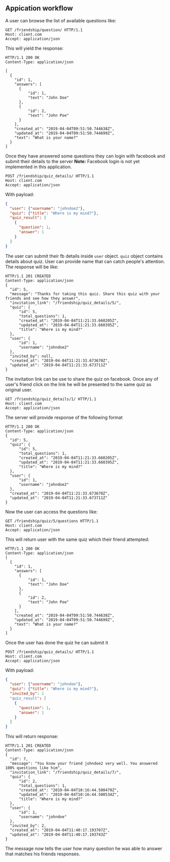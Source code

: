 ## Appication workflow
A user can browse the list of available questions like:

```http
GET /friendship/question/ HTTP/1.1
Host: client.com
Accept: application/json
```
This will yield the response:

```http
HTTP/1.1 200 OK
Content-Type: application/json

[
  {
    "id": 1,
    "answers": [
      {
          "id": 1,
          "text": "John Doe"
      },
      {
          "id": 2,
          "text": "John Poe"
      }
    ],
    "created_at": "2019-04-04T09:51:50.744638Z",
    "updated_at": "2019-04-04T09:51:50.744699Z",
    "text": "What is your name?"
  }
]
```

Once they have answered some questions they can login with facebook and submit their details to the server
**Note:** Facebook login is not yet implemented in this application.

```http
POST /friendship/quiz_details/ HTTP/1.1
Host: client.com
Accept: application/json
```
With payload:
```json
{
  "user": {"username": "johndoe2"},
  "quiz": {"title": "Where is my mind?"},
  "quiz_result": [
    {
      "question": 1,
      "answer": 1
    }
  ]
}
```

The user can submit their fb details inside `user` object. `quiz` object contains
details about quiz. User can provide name that can catch people's attention. The response
will be like:

```http
HTTP/1.1 201 CREATED
Content-Type: application/json
{
  "id": 5,
  "message": "Thanks for taking this quiz. Share this quiz with your friends and see how they answer",
  "invitation_link": "/friendship/quiz_details/5/",
  "quiz": {
      "id": 5,
      "total_questions": 1,
      "created_at": "2019-04-04T11:21:33.660205Z",
      "updated_at": "2019-04-04T11:21:33.660395Z",
      "title": "Where is my mind?"
  },
  "user": {
      "id": 1,
      "username": "johndoe2"
  },
  "invited_by": null,
  "created_at": "2019-04-04T11:21:33.673670Z",
  "updated_at": "2019-04-04T11:21:33.673711Z"
}
```

The invitation link can be use to share the quiz on facebook. Once any of user's friend click
on the link he will be presented to the same quiz as original user.

```http
GET /friendship/quiz_details/1/ HTTP/1.1
Host: client.com
Accept: application/json
```
The server will provide response of the following format

```http
HTTP/1.1 200 OK
Content-Type: application/json
{
  "id": 5,
  "quiz": {
      "id": 5,
      "total_questions": 1,
      "created_at": "2019-04-04T11:21:33.660205Z",
      "updated_at": "2019-04-04T11:21:33.660395Z",
      "title": "Where is my mind?"
  },
  "user": {
      "id": 1,
      "username": "johndoe2"
  },
  "created_at": "2019-04-04T11:21:33.673670Z",
  "updated_at": "2019-04-04T11:21:33.673711Z"
}
```

Now the user can access the questions like:
```http
GET /friendship/quiz/5/questions HTTP/1.1
Host: client.com
Accept: application/json
```

This will return user with the same quiz which their friend attempted:

```http
HTTP/1.1 200 OK
Content-Type: application/json
[
  {
    "id": 1,
    "answers": [
      {
          "id": 1,
          "text": "John Doe"
      },
      {
          "id": 2,
          "text": "John Poe"
      }
    ],
    "created_at": "2019-04-04T09:51:50.744638Z",
    "updated_at": "2019-04-04T09:51:50.744699Z",
    "text": "What is your name?"
  }
]
```

Once the user has done the quiz he can submit it

```http
POST /friendship/quiz_details/ HTTP/1.1
Host: client.com
Accept: application/json
```
With payload:
```json
{
  "user": {"username": "johndoe"},
  "quiz": {"title": "Where is my mind?"},
  "invited_by": 1
  "quiz_result": [
    {
      "question": 1,
      "answer": 1
    }
  ]
}
```

This will return response:
```http
HTTP/1.1 201 CREATED
Content-Type: application/json
{
  "id": 7,
  "message": "You know your friend johndoe2 very well. You answered 100% questions like him",
  "invitation_link": "/friendship/quiz_details/7/",
  "quiz": {
      "id": 2,
      "total_questions": 1,
      "created_at": "2019-04-04T10:16:44.500479Z",
      "updated_at": "2019-04-04T10:16:44.500534Z",
      "title": "Where is my mind?"
  },
  "user": {
      "id": 1,
      "username": "johndoe"
  },
  "invited_by": 2,
  "created_at": "2019-04-04T11:40:17.193707Z",
  "updated_at": "2019-04-04T11:40:17.193743Z"
}
```
The message now tells the user how many question he was able to answer that matches his friends responses.
